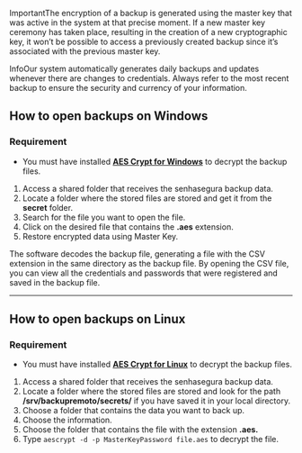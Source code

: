 ImportantThe encryption of a backup is generated using the master key that was active in the system at that precise moment. If a new master key ceremony has taken place, resulting in the creation of a new cryptographic key, it won’t be possible to access a previously created backup since it’s associated with the previous master key.

InfoOur system automatically generates daily backups and updates whenever there are changes to credentials. Always refer to the most recent backup to ensure the security and currency of your information.

## How to open backups on Windows

### Requirement

* You must have installed **[AES Crypt for Windows](https://www.aescrypt.com/windows_aes_crypt.html)** to decrypt the backup files.
1. Access a shared folder that receives the senhasegura backup data.
2. Locate a folder where the stored files are stored and get it from the **secret** folder.
3. Search for the file you want to open the file.
4. Click on the desired file that contains the **.aes** extension.
5. Restore encrypted data using Master Key.

The software decodes the backup file, generating a file with the CSV extension in the same directory as the backup file. By opening the CSV file, you can view all the credentials and passwords that were registered and saved in the backup file.



---

## How to open backups on Linux

### Requirement

* You must have installed **[AES Crypt for Linux](https://www.aescrypt.com/download/)** to decrypt the backup files.
1. Access a shared folder that receives the senhasegura backup data.
2. Locate a folder where the stored files are stored and look for the path **/srv/backupremoto/secrets/** if you have saved it in your local directory.
3. Choose a folder that contains the data you want to back up.
4. Choose the information.
5. Choose the folder that contains the file with the extension **.aes.**
6. Type `aescrypt -d -p MasterKeyPassword file.aes` to decrypt the file.
